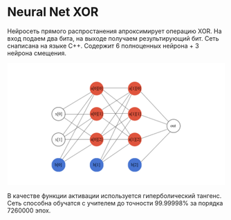 # Neural Net XOR

Нейросеть прямого распростанения апроксимирует операцию XOR. На вход подаем два бита, на выходе получаем результирующий бит. Сеть снаписана на языке С++. Содержит 6 полноценных нейрона + 3 нейрона смещения.

![Alt-текст](https://github.com/tprvx/NeuralNet_XOR/blob/main/net.jpg "net XOR")

В качестве функции активации используется гиперболический тангенс.
Сеть способна обучатся с учителем до точности 99.99998% за порядка 7260000 эпох.